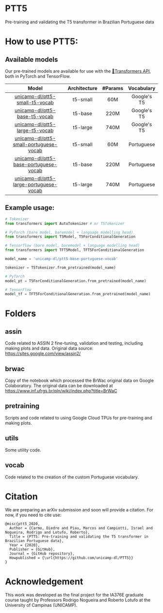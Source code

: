 # PTT5
Pre-training and validating the T5 transformer in Brazilian Portuguese data

# How to use PTT5:

## Available models
Our pre-trained models are available for use with the  [🤗Transformers API](https://github.com/huggingface/transformers), both in PyTorch and TensorFlow.

<!-- Com link -->
| Model                                    | Architecture                                                   | #Params  | Vocabulary         |
| :-:                                      | :-:                                                            | :-:      | :-:                |            
| [unicamp-dl/ptt5-small-t5-vocab](https://huggingface.co/unicamp-dl/ptt5-small-t5-vocab)                   | t5-small | 60M  | Google's T5 |
| [unicamp-dl/ptt5-base-t5-vocab](https://huggingface.co/unicamp-dl/ptt5-base-t5-vocab)                     | t5-base  | 220M | Google's T5 |
| [unicamp-dl/ptt5-large-t5-vocab](https://huggingface.co/unicamp-dl/ptt5-large-t5-vocab)                   | t5-large | 740M | Google's T5 |
| [unicamp-dl/ptt5-small-portuguese-vocab](https://huggingface.co/unicamp-dl/ptt5-small-portuguese-vocab)   | t5-small | 60M  | Portuguese  |
| [unicamp-dl/ptt5-base-portuguese-vocab](https://huggingface.co/unicamp-dl/ptt5-base-portuguese-vocab)     | t5-base  | 220M | Portuguese  |
| [unicamp-dl/ptt5-large-portuguese-vocab](https://huggingface.co/unicamp-dl/ptt5-large-portuguese-vocab)   | t5-large | 740M | Portuguese  |


<!-- Sem link -->
<!-- | Model                                    | Architecture | #Params | Vocabulary  |
| :-:                                      | :-:          | :-:     | :-:         |
| `unicamp-dl/ptt5-small-t5-vocab`         | t5-small     | 60M     | Google's T5 |
| `unicamp-dl/ptt5-base-t5-vocab`          | t5-base      | 220M    | Google's T5 |
| `unicamp-dl/ptt5-large-t5-vocab`         | t5-large     | 740M    | Google's T5 |
| `unicamp-dl/ptt5-small-portuguese-vocab` | t5-small     | 60M     | Portuguese  |
| `unicamp-dl/ptt5-base-portuguese-vocab`  | t5-base      | 220M    | Portuguese  |
| `unicamp-dl/ptt5-large-portuguese-vocab` | t5-large     | 740M    | Portuguese  | -->

## Example usage:
```python
# Tokenizer 
from transformers import AutoTokenizer # or T5Tokenizer

# PyTorch (bare model, baremodel + language modelling head)
from transformers import T5Model, T5ForConditionalGeneration

# Tensorflow (bare model, baremodel + language modelling head)
from transformers import TFT5Model, TFT5ForConditionalGeneration

model_name = 'unicamp-dl/ptt5-base-portuguese-vocab'

tokenizer = T5Tokenizer.from_pretrained(model_name)

# PyTorch 
model_pt = T5ForConditionalGeneration.from_pretrained(model_name)

# TensorFlow
model_tf = TFT5ForConditionalGeneration.from_pretrained(model_name)

```

# Folders

## assin
Code related to ASSIN 2 fine-tuning, validation and testing, including making plots and data.
Original data source: https://sites.google.com/view/assin2/

## brwac
Copy of the notebook which processed the BrWac original data on Google Colaboratory.
The original data can be downloaded at https://www.inf.ufrgs.br/pln/wiki/index.php?title=BrWaC

## pretraining
Scripts and code related to using Google Cloud TPUs for pre-training and making plots.

## utils
Some utility code.

## vocab
Code related to the creation of the custom Portuguese vocabulary.

# Citation
We are preparing an arXiv submission and soon will provide a citation. For now, if you need to cite use:

    @misc{ptt5_2020,
      Author = {Carmo, Diedre and Piau, Marcos and Campiotti, Israel and Nogueira, Rodrigo and Lotufo, Roberto},
      Title = {PTT5: Pre-training and validating the T5 transformer in Brazilian Portuguese data},
      Year = {2020},
      Publisher = {GitHub},
      Journal = {GitHub repository},
      Howpublished = {\url{https://github.com/unicamp-dl/PTT5}}
    }

# Acknowledgement

This work was developed as the final project for the IA376E graduate course taught by Professors Rodrigo Nogueira and Roberto Lotufo at the University of Campinas (UNICAMP).
